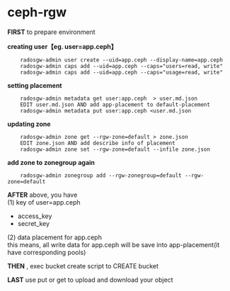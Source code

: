 # ceph-rgw


**FIRST** to prepare environment

**creating  user【eg. user=app.ceph】**
```
    radosgw-admin user create --uid=app.ceph --display-name=app.ceph
    radosgw-admin caps add --uid=app.ceph --caps="users=read, write"
    radosgw-admin caps add --uid=app.ceph --caps="usage=read, write"
````

**setting  placement**
```
    radosgw-admin metadata get user:app.ceph  > user.md.json
    EDIT user.md.json AND add app-placement to default-placement
    radosgw-admin metadata put user:app.ceph <user.md.json
```

**updating  zone**
```
    radosgw-admin zone get --rgw-zone=default > zone.json
    EDIT zone.json AND add describe info of placement
    radosgw-admin zone set --rgw-zone=default --infile zone.json
```

**add zone to zonegroup again**
```
    radosgw-admin zonegroup add --rgw-zonegroup=default --rgw-zone=default
```


**AFTER** above, you have  
(1) key of user=app.ceph  
- access_key  
- secret_key

(2) data placement for app.ceph    
this means, all write data for app.ceph will be save into app-placement(it have corresponding pools) 


**THEN** , exec bucket create script to CREATE bucket  

**LAST** use put or get to upload and download your object  

